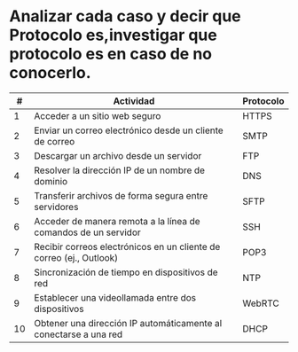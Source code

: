 # Analizar cada caso y decir que Protocolo es,investigar que protocolo es en caso de no conocerlo.


| **#** | **Actividad** | **Protocolo** |
|-------|---------------|---------------|
| 1     | Acceder a un sitio web seguro                             |   HTTPS   |
| 2     | Enviar un correo electrónico desde un cliente de correo   |   SMTP   |
| 3     | Descargar un archivo desde un servidor                    |    FTP   |
| 4     | Resolver la dirección IP de un nombre de dominio          |    DNS    |
| 5     | Transferir archivos de forma segura entre servidores      |    SFTP   |
| 6     | Acceder de manera remota a la línea de comandos de un servidor |  SSH |
| 7     | Recibir correos electrónicos en un cliente de correo (ej., Outlook) | POP3 |
| 8     | Sincronización de tiempo en dispositivos de red           |    NTP    |
| 9     | Establecer una videollamada entre dos dispositivos        | WebRTC |
| 10    | Obtener una dirección IP automáticamente al conectarse a una red | DHCP |
